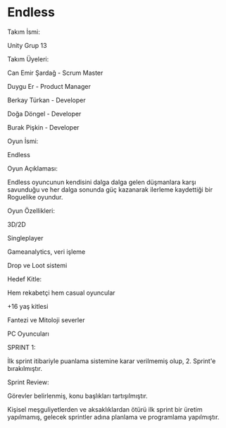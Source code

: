 # Endless
Takım İsmi: 

Unity Grup 13

Takım Üyeleri:

Can Emir Şardağ - Scrum Master

Duygu Er - Product Manager

Berkay Türkan - Developer

Doğa Döngel - Developer

Burak Pişkin - Developer

Oyun İsmi:

Endless

Oyun Açıklaması:

Endless oyuncunun kendisini dalga dalga gelen düşmanlara karşı savunduğu ve her dalga sonunda güç kazanarak ilerleme kaydettiği bir Roguelike oyundur.

Oyun Özellikleri:

3D/2D

Singleplayer

Gameanalytics, veri işleme

Drop ve Loot sistemi

Hedef Kitle:

Hem rekabetçi hem casual oyuncular

+16 yaş kitlesi

Fantezi ve Mitoloji severler

PC Oyuncuları

SPRINT 1:

İlk sprint itibariyle puanlama sistemine karar verilmemiş olup, 2. Sprint'e bırakılmıştır.

Sprint Review:

Görevler belirlenmiş, konu başlıkları tartışılmıştır. 

Kişisel meşguliyetlerden ve aksaklıklardan ötürü ilk sprint bir üretim yapılmamış, gelecek sprintler adına planlama ve programlama yapılmıştır.


